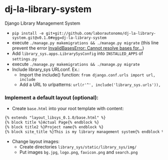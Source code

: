 # dj-la-library-system
Django Library Management System

- `pip install -e git+git://github.com/laborautonomo/dj-la-library-system.git@v0.1.0#egg=dj-la-library-system`
- execute `./manage.py makemigrations && ./manage.py migrate` (this line prevent the error [InvalidBasesError: Cannot resolve bases for...](http://stackoverflow.com/questions/30267237/invalidbaseserror-cannot-resolve-bases-for-modelstate-users-groupproxy))
- Add `library_sys.apps.LibrarySysConfig` into `INSTALLED_APPS` of `settings.py` 
- execute `./manage.py makemigrations && ./manage.py migrate` 
- Include library_sys URLconf. Ex.: 
    - Import the include() function: `from django.conf.urls import url, include` 
    - Add a URL to urlpatterns:  `url(r'^', include('library_sys.urls')),`

### Implement a default layout (optional): 
- Create `base.html` into your root template with content:
``` html
{% extends "layout_libsys_0.1.0/base.html" %}
{% block title %}Actual Page{% endblock %}
{% block title2 %}Project name{% endblock %}
{% block site_title %}This is my library management system{% endblock %}
```
- Change layout images:
    - Create directories `library_sys/static/library_sys/img/`
    - Put images `bg.jpg`, `logo.png`, `favicon.png` and `search.png`